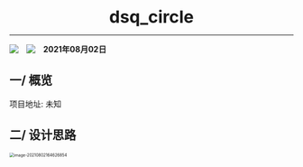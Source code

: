 <div style="text-align: center;font-weight: bold;font-size: 30px">dsq_circle</div>
<hr/>
<div style="display: flex;align-items: center">
  <img src="https://img.shields.io/badge/RE-说明文档-red.svg"/>&emsp;
  <img src="https://img.shields.io/badge/📩-tcyeee@outlook.com-green.svg"/>&emsp;
  <span style="font-weight:bold">2021年08月02日</span>
</div>






## 一/ 概览

项目地址: 未知





## 二/ 设计思路

<img src="http://img.igo12.top/typora/20210802164626.png" alt="image-20210802164626854" style="zoom:50%;" />


